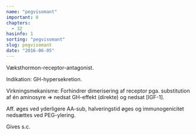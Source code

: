 ```yaml
---
name: "pegvisomant"
important: 0
chapters:
  - 32
hasinfo: 1
sorting: "pegvisomant"
slug: pegvisomant
date: "2016-06-05"
---
```


Væksthormon-receptor-antagonist.

Indikation: GH-hypersekretion.

Virkningsmekanisme: Forhindrer dimerisering af receptor pga. substitution af én
aminosyre => nedsat GH-effekt (direkte) og nedsat [IGF-1].

Aff. øges ved yderligere AA-sub, halveringstid øges og immunogenicitet nedsættes
ved PEG-ylering.

Gives s.c.
